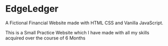 # EdgeLedger
A Fictional Financial Website made with HTML CSS and Vanilla JavaScript.


This is a Small Practice Website which I have made with all my skills acquired over the course of 6 Months